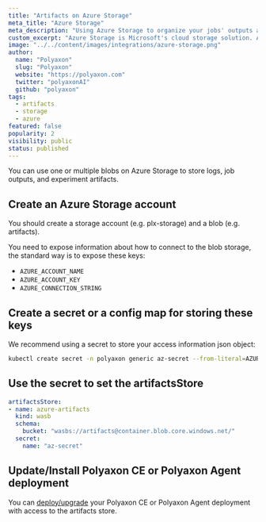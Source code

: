 ```yaml
---
title: "Artifacts on Azure Storage"
meta_title: "Azure Storage"
meta_description: "Using Azure Storage to organize your jobs' outputs and experiments' artifacts. Polyaxon allows users to connect to one or multiple blobs on Azure Storage to store job outputs and experiment artifacts."
custom_excerpt: "Azure Storage is Microsoft's cloud storage solution. Azure Storage provides storage for data objects that is highly available, secure, durable, massively scalable cloud storage solution."
image: "../../content/images/integrations/azure-storage.png"
author:
  name: "Polyaxon"
  slug: "Polyaxon"
  website: "https://polyaxon.com"
  twitter: "polyaxonAI"
  github: "polyaxon"
tags:
  - artifacts
  - storage
  - azure
featured: false
popularity: 2
visibility: public
status: published
---
```


You can use one or multiple blobs on Azure Storage to store logs, job outputs, and experiment artifacts.

## Create an Azure Storage account

You should create a storage account (e.g. plx-storage) and a blob (e.g. artifacts).

You need to expose information about how to connect to the blob storage, the standard way is to expose these keys:

 * `AZURE_ACCOUNT_NAME`
 * `AZURE_ACCOUNT_KEY`
 * `AZURE_CONNECTION_STRING`

## Create a secret or a config map for storing these keys

We recommend using a secret to store your access information json object:

```bash
kubectl create secret -n polyaxon generic az-secret --from-literal=AZURE_ACCOUNT_NAME=account --from-literal=AZURE_ACCOUNT_KEY=hash-key
```

## Use the secret to set the artifactsStore

```yaml
artifactsStore:
- name: azure-artifacts
  kind: wasb
  schema:
    bucket: "wasbs://artifacts@container.blob.core.windows.net/"
  secret:
    name: "az-secret"
```

## Update/Install Polyaxon CE or Polyaxon Agent deployment

You can [deploy/upgrade](/docs/setup/) your Polyaxon CE or Polyaxon Agent deployment with access to the artifacts store.
